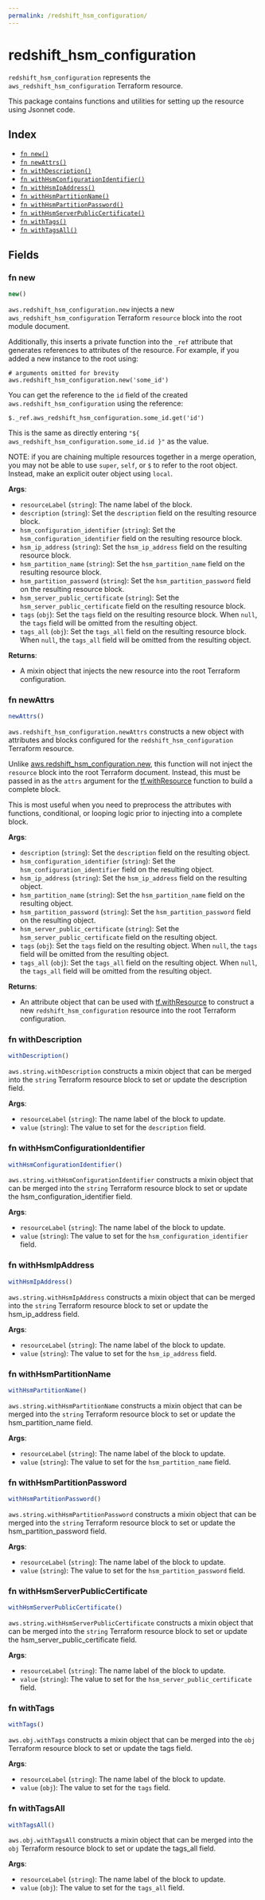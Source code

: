 ```yaml
---
permalink: /redshift_hsm_configuration/
---
```


# redshift_hsm_configuration

`redshift_hsm_configuration` represents the `aws_redshift_hsm_configuration` Terraform resource.



This package contains functions and utilities for setting up the resource using Jsonnet code.


## Index

* [`fn new()`](#fn-new)
* [`fn newAttrs()`](#fn-newattrs)
* [`fn withDescription()`](#fn-withdescription)
* [`fn withHsmConfigurationIdentifier()`](#fn-withhsmconfigurationidentifier)
* [`fn withHsmIpAddress()`](#fn-withhsmipaddress)
* [`fn withHsmPartitionName()`](#fn-withhsmpartitionname)
* [`fn withHsmPartitionPassword()`](#fn-withhsmpartitionpassword)
* [`fn withHsmServerPublicCertificate()`](#fn-withhsmserverpubliccertificate)
* [`fn withTags()`](#fn-withtags)
* [`fn withTagsAll()`](#fn-withtagsall)

## Fields

### fn new

```ts
new()
```


`aws.redshift_hsm_configuration.new` injects a new `aws_redshift_hsm_configuration` Terraform `resource`
block into the root module document.

Additionally, this inserts a private function into the `_ref` attribute that generates references to attributes of the
resource. For example, if you added a new instance to the root using:

    # arguments omitted for brevity
    aws.redshift_hsm_configuration.new('some_id')

You can get the reference to the `id` field of the created `aws.redshift_hsm_configuration` using the reference:

    $._ref.aws_redshift_hsm_configuration.some_id.get('id')

This is the same as directly entering `"${ aws_redshift_hsm_configuration.some_id.id }"` as the value.

NOTE: if you are chaining multiple resources together in a merge operation, you may not be able to use `super`, `self`,
or `$` to refer to the root object. Instead, make an explicit outer object using `local`.

**Args**:
  - `resourceLabel` (`string`): The name label of the block.
  - `description` (`string`): Set the `description` field on the resulting resource block.
  - `hsm_configuration_identifier` (`string`): Set the `hsm_configuration_identifier` field on the resulting resource block.
  - `hsm_ip_address` (`string`): Set the `hsm_ip_address` field on the resulting resource block.
  - `hsm_partition_name` (`string`): Set the `hsm_partition_name` field on the resulting resource block.
  - `hsm_partition_password` (`string`): Set the `hsm_partition_password` field on the resulting resource block.
  - `hsm_server_public_certificate` (`string`): Set the `hsm_server_public_certificate` field on the resulting resource block.
  - `tags` (`obj`): Set the `tags` field on the resulting resource block. When `null`, the `tags` field will be omitted from the resulting object.
  - `tags_all` (`obj`): Set the `tags_all` field on the resulting resource block. When `null`, the `tags_all` field will be omitted from the resulting object.

**Returns**:
- A mixin object that injects the new resource into the root Terraform configuration.


### fn newAttrs

```ts
newAttrs()
```


`aws.redshift_hsm_configuration.newAttrs` constructs a new object with attributes and blocks configured for the `redshift_hsm_configuration`
Terraform resource.

Unlike [aws.redshift_hsm_configuration.new](#fn-new), this function will not inject the `resource`
block into the root Terraform document. Instead, this must be passed in as the `attrs` argument for the
[tf.withResource](https://github.com/tf-libsonnet/core/tree/main/docs#fn-withresource) function to build a complete block.

This is most useful when you need to preprocess the attributes with functions, conditional, or looping logic prior to
injecting into a complete block.

**Args**:
  - `description` (`string`): Set the `description` field on the resulting object.
  - `hsm_configuration_identifier` (`string`): Set the `hsm_configuration_identifier` field on the resulting object.
  - `hsm_ip_address` (`string`): Set the `hsm_ip_address` field on the resulting object.
  - `hsm_partition_name` (`string`): Set the `hsm_partition_name` field on the resulting object.
  - `hsm_partition_password` (`string`): Set the `hsm_partition_password` field on the resulting object.
  - `hsm_server_public_certificate` (`string`): Set the `hsm_server_public_certificate` field on the resulting object.
  - `tags` (`obj`): Set the `tags` field on the resulting object. When `null`, the `tags` field will be omitted from the resulting object.
  - `tags_all` (`obj`): Set the `tags_all` field on the resulting object. When `null`, the `tags_all` field will be omitted from the resulting object.

**Returns**:
  - An attribute object that can be used with [tf.withResource](https://github.com/tf-libsonnet/core/tree/main/docs#fn-withresource) to construct a new `redshift_hsm_configuration` resource into the root Terraform configuration.


### fn withDescription

```ts
withDescription()
```

`aws.string.withDescription` constructs a mixin object that can be merged into the `string`
Terraform resource block to set or update the description field.



**Args**:
  - `resourceLabel` (`string`): The name label of the block to update.
  - `value` (`string`): The value to set for the `description` field.


### fn withHsmConfigurationIdentifier

```ts
withHsmConfigurationIdentifier()
```

`aws.string.withHsmConfigurationIdentifier` constructs a mixin object that can be merged into the `string`
Terraform resource block to set or update the hsm_configuration_identifier field.



**Args**:
  - `resourceLabel` (`string`): The name label of the block to update.
  - `value` (`string`): The value to set for the `hsm_configuration_identifier` field.


### fn withHsmIpAddress

```ts
withHsmIpAddress()
```

`aws.string.withHsmIpAddress` constructs a mixin object that can be merged into the `string`
Terraform resource block to set or update the hsm_ip_address field.



**Args**:
  - `resourceLabel` (`string`): The name label of the block to update.
  - `value` (`string`): The value to set for the `hsm_ip_address` field.


### fn withHsmPartitionName

```ts
withHsmPartitionName()
```

`aws.string.withHsmPartitionName` constructs a mixin object that can be merged into the `string`
Terraform resource block to set or update the hsm_partition_name field.



**Args**:
  - `resourceLabel` (`string`): The name label of the block to update.
  - `value` (`string`): The value to set for the `hsm_partition_name` field.


### fn withHsmPartitionPassword

```ts
withHsmPartitionPassword()
```

`aws.string.withHsmPartitionPassword` constructs a mixin object that can be merged into the `string`
Terraform resource block to set or update the hsm_partition_password field.



**Args**:
  - `resourceLabel` (`string`): The name label of the block to update.
  - `value` (`string`): The value to set for the `hsm_partition_password` field.


### fn withHsmServerPublicCertificate

```ts
withHsmServerPublicCertificate()
```

`aws.string.withHsmServerPublicCertificate` constructs a mixin object that can be merged into the `string`
Terraform resource block to set or update the hsm_server_public_certificate field.



**Args**:
  - `resourceLabel` (`string`): The name label of the block to update.
  - `value` (`string`): The value to set for the `hsm_server_public_certificate` field.


### fn withTags

```ts
withTags()
```

`aws.obj.withTags` constructs a mixin object that can be merged into the `obj`
Terraform resource block to set or update the tags field.



**Args**:
  - `resourceLabel` (`string`): The name label of the block to update.
  - `value` (`obj`): The value to set for the `tags` field.


### fn withTagsAll

```ts
withTagsAll()
```

`aws.obj.withTagsAll` constructs a mixin object that can be merged into the `obj`
Terraform resource block to set or update the tags_all field.



**Args**:
  - `resourceLabel` (`string`): The name label of the block to update.
  - `value` (`obj`): The value to set for the `tags_all` field.
